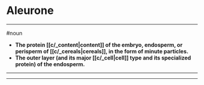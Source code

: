 # Aleurone
---
#noun
- **The protein [[c/_content|content]] of the embryo, endosperm, or perisperm of [[c/_cereals|cereals]], in the form of minute particles.**
- **The outer layer (and its major [[c/_cell|cell]] type and its specialized protein) of the endosperm.**
---
---
